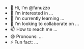 - 👋 Hi, I’m @fanuzzo
- 👀 I’m interested in ...
- 🌱 I’m currently learning ...
- 💞️ I’m looking to collaborate on ...
- 📫 How to reach me ...
- 😄 Pronouns: ...
- ⚡ Fun fact: ...

<!---
fanuzzo/fanuzzo is a ✨ special ✨ repository because its `README.md` (this file) appears on your GitHub profile.
You can click the Preview link to take a look at your changes.
--->
